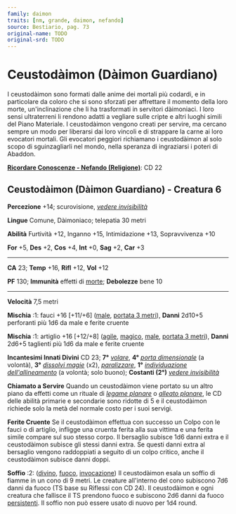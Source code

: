 ```yaml
---
family: daimon
traits: [nm, grande, daimon, nefando]
source: Bestiario, pag. 73
original-name: TODO
original-srd: TODO
---
```


# Ceustodàimon (Dàimon Guardiano)

I ceustodàimon sono formati dalle anime dei mortali più codardi, e in
particolare da coloro che si sono sforzati per affrettare il momento della loro
morte, un'inclinazione che li ha trasformati in servitori dàimoniaci. I loro
sensi ultraterreni li rendono adatti a vegliare sulle cripte e altri luoghi
simili del Piano Materiale. I ceustodàimon vengono creati per servire, ma
cercano sempre un modo per liberarsi dai loro vincoli e di strappare la carne ai
loro evocatori mortali. Gli evocatori peggiori richiamano i ceustodàimon al solo
scopo di sguinzagliarli nel mondo, nella speranza di ingraziarsi i poteri di
Abaddon.

**[Ricordare Conoscenze - Nefando (Religione)](/azioni/abilita/ricordare-conoscenze)**:
CD 22

## Ceustodàimon (Dàimon Guardiano) - Creatura 6

**Percezione** +14; scurovisione,
_[vedere invisibilità](/incantesimi/vedere-invisibilita)_

**Lingue** Comune, Dàimoniaco; telepatia 30 metri

**Abilità** Furtività +12, Inganno +15, Intimidazione +13, Sopravvivenza +10

**For** +5, **Des** +2, **Cos** +4, **Int** +0, **Sag** +2, **Car** +3

---

**CA** 23; **Temp** +16, **Rifl** +12, **Vol** +12

**PF** 130; **Immunità** effetti di [morte](/tratti/morte); **Debolezze** bene
10

---

**Velocità** 7,5 metri

**Mischia** :1: fauci +16 \[+11/+6] ([male](/tratti/male),
[portata 3 metri](/tratti/portata)), **Danni** 2d10+5 perforanti più 1d6 da male
e ferite cruente

**Mischia** :1: artiglio +16 \[+12/+8] ([agile](/tratti/agile),
[magico](/tratti/magico), [male](/tratti/male),
[portata 3 metri](/tratti/portata)), **Danni** 2d6+5 taglienti più 1d6 da male e
ferite cruente

**Incantesimi Innati Divini** CD 23; **7°** _[volare](/incantesimi/volare)_,
**4°** _[porta dimensionale](/incantesimi/porta-dimensionale)_ (a volontà),
**3°** _[dissolvi magie](/incantesimi/dissolvi-magie)_ (x2),
_[paralizzare](/incantesimi/paralizzare)_, **1°**
_[individuazione dell'allineamento](/incantesimi/individuazione-dellallineamento)_
(a volontà; solo buono); **Costanti (2°)**
_[vedere invisibilità](/incantesimi/vedere-invisibilita)_

**Chiamato a Servire** Quando un ceustodàimon viene portato su un altro piano da
effetti come un rituale di _[legame planare](/incantesimi/rituali)_ o
_[alleato planare](/incantesimi/rituali)_, le CD delle abilità primarie e
secondarie sono ridotte di 5 e il ceustodàimon richiede solo la metà del normale
costo per i suoi servigi.

**Ferite Cruente** Se il ceustodàimon effettua con successo un Colpo con le
fauci o di artiglio, infligge una cruenta ferita alla sua vittima e una ferita
simile compare sul suo stesso corpo. Il bersaglio subisce 1d6 danni extra e il
ceustodàimon subisce gli stessi danni extra. Se questi danni extra al bersaglio
vengono raddoppiati a seguito di un colpo critico, anche il ceustodàimon subisce
danni doppi.

**Soffio** :2: ([divino](/tratti/divino), [fuoco](/tratti/fuoco),
[invocazione](/tratti/invocazione)) Il ceustodàimon esala un soffio di fiamme in
un cono di 9 metri. Le creature all'interno del cono subiscono 7d6 danni da
fuoco (TS base su Riflessi con CD 24). Il ceustodàimon e ogni creatura che
fallisce il TS prendono fuoco e subiscono 2d6 danni da fuoco
[persistenti](/condizioni/danno-persistente). Il soffio non può essere usato di
nuovo per 1d4 round.
